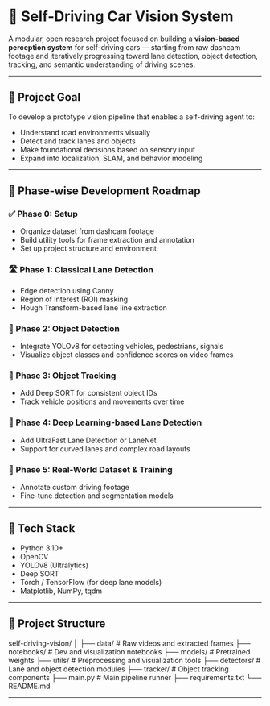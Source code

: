 # 🚗 Self-Driving Car Vision System

A modular, open research project focused on building a **vision-based perception system** for self-driving cars — starting from raw dashcam footage and iteratively progressing toward lane detection, object detection, tracking, and semantic understanding of driving scenes.

---

## 🎯 Project Goal

To develop a prototype vision pipeline that enables a self-driving agent to:
- Understand road environments visually
- Detect and track lanes and objects
- Make foundational decisions based on sensory input
- Expand into localization, SLAM, and behavior modeling

---

## 🧱 Phase-wise Development Roadmap

### ✅ Phase 0: Setup
- Organize dataset from dashcam footage
- Build utility tools for frame extraction and annotation
- Set up project structure and environment

### 🛣️ Phase 1: Classical Lane Detection
- Edge detection using Canny
- Region of Interest (ROI) masking
- Hough Transform-based lane line extraction

### 🧠 Phase 2: Object Detection
- Integrate YOLOv8 for detecting vehicles, pedestrians, signals
- Visualize object classes and confidence scores on video frames

### 🔁 Phase 3: Object Tracking
- Add Deep SORT for consistent object IDs
- Track vehicle positions and movements over time

### 🧠 Phase 4: Deep Learning-based Lane Detection
- Add UltraFast Lane Detection or LaneNet
- Support for curved lanes and complex road layouts

### 🧪 Phase 5: Real-World Dataset & Training
- Annotate custom driving footage
- Fine-tune detection and segmentation models

---

## 🧰 Tech Stack

- Python 3.10+
- OpenCV
- YOLOv8 (Ultralytics)
- Deep SORT
- Torch / TensorFlow (for deep lane models)
- Matplotlib, NumPy, tqdm

---

## 📂 Project Structure

self-driving-vision/ 
│
├── data/ # Raw videos and extracted frames 
├── notebooks/ # Dev and visualization notebooks 
├── models/ # Pretrained weights 
├── utils/ # Preprocessing and visualization tools 
├── detectors/ # Lane and object detection modules 
├── tracker/ # Object tracking components 
├── main.py # Main pipeline runner 
├── requirements.txt 
└── README.md


---

